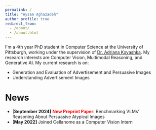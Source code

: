 ```yaml
---
permalink: /
title: "Aysan Aghazadeh"
author_profile: true
redirect_from: 
  - /about/
  - /about.html
---
```


I'm a 4th year PhD student in Computer Science at the University of Pittsburgh, working under the supervision of [Dr. Adriana Kovashka](https://people.cs.pitt.edu/~kovashka/index.htm). My research interests are Computer Vision, Multimodal Reasoning, and Generative AI. My current research is on:
* Generation and Evaluation of Advertisement and Persuasive Images
* Understanding Advertisement Images

News
======
* **\[September 2024\]** <span style="color:red"> **New Preprint Paper**: </span> Benchmarking VLMs’ Reasoning About Persuasive Atypical Images
* **\[May 2022\]** Joined Cellanome as a Computer Vision Intern
